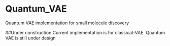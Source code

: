 # Quantum_VAE
Quantum VAE implementation for small molecule discovery

##Under construction
Current implementation is for classical-VAE. Quantum VAE is still under design
